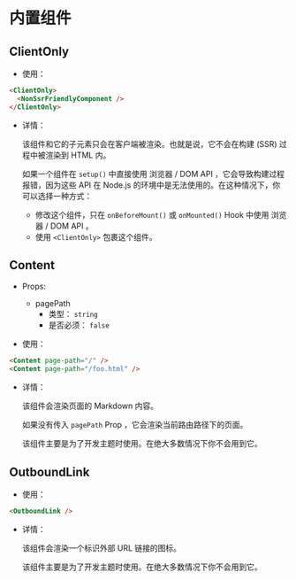 # 内置组件

## ClientOnly

- 使用：

```md
<ClientOnly>
  <NonSsrFriendlyComponent />
</ClientOnly>
```

- 详情：

  该组件和它的子元素只会在客户端被渲染。也就是说，它不会在构建 (SSR) 过程中被渲染到 HTML 内。

  如果一个组件在 `setup()` 中直接使用 浏览器 / DOM API ，它会导致构建过程报错，因为这些 API 在 Node.js 的环境中是无法使用的。在这种情况下，你可以选择一种方式：

  - 修改这个组件，只在  `onBeforeMount()` 或 `onMounted()` Hook 中使用 浏览器 / DOM API 。
  - 使用 `<ClientOnly>` 包裹这个组件。

## Content

- Props:
  - pagePath
    - 类型： `string`
    - 是否必须： `false`

- 使用：

```md
<Content page-path="/" />
<Content page-path="/foo.html" />
```

- 详情：

  该组件会渲染页面的 Markdown 内容。

  如果没有传入 `pagePath` Prop ，它会渲染当前路由路径下的页面。

  该组件主要是为了开发主题时使用。在绝大多数情况下你不会用到它。

## OutboundLink

- 使用：

```md
<OutboundLink />
```

- 详情：

  该组件会渲染一个标识外部 URL 链接的图标。

  该组件主要是为了开发主题时使用。在绝大多数情况下你不会用到它。
